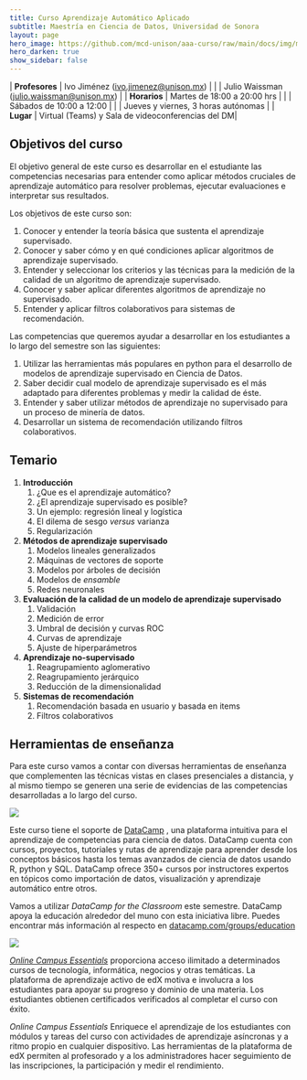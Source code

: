 ```yaml
---
title: Curso Aprendizaje Automático Aplicado
subtitle: Maestría en Ciencia de Datos, Universidad de Sonora
layout: page
hero_image: https://github.com/mcd-unison/aaa-curso/raw/main/docs/img/ml-banner.jpg
hero_darken: true
show_sidebar: false
---
```



| **Profesores**  | Ivo Jiménez (ivo.jimenez@unison.mx)        | 
|                 | Julio Waissman (julio.waissman@unison.mx)  |
| **Horarios**    | Martes de 18:00 a 20:00 hrs                |
|                 | Sábados de 10:00 a 12:00                   |
|                 | Jueves y viernes, 3 horas autónomas        |
| **Lugar**       | Virtual (Teams) y Sala de videoconferencias del DM|

## Objetivos del curso

El objetivo general de este curso es desarrollar en el estudiante las competencias necesarias para entender como aplicar 
métodos cruciales de aprendizaje automático para resolver problemas, ejecutar evaluaciones e interpretar sus resultados.

Los objetivos de este curso son:

1. Conocer y entender la teoría básica que sustenta el aprendizaje supervisado.
2. Conocer y saber cómo y en qué condiciones aplicar algoritmos de aprendizaje supervisado.
3. Entender y seleccionar los criterios y las técnicas para la medición de la calidad de un algoritmo de aprendizaje supervisado.
4. Conocer y saber aplicar diferentes algoritmos de aprendizaje no supervisado.
5. Entender y aplicar filtros colaborativos para sistemas de recomendación.

Las competencias que queremos ayudar a desarrollar en los estudiantes a lo largo del semestre son las siguientes:

1. Utilizar las herramientas más populares en python para el desarrollo de modelos de aprendizaje supervisado en Ciencia de Datos.
2. Saber decidir cual modelo de aprendizaje supervisado es el más adaptado para diferentes problemas y medir la calidad de éste.
3. Entender y saber utilizar métodos de aprendizaje no supervisado para un proceso de minería de datos.
4. Desarrollar un sistema de recomendación utilizando filtros colaborativos.


## Temario

1. **Introducción**
   1. ¿Que es el aprendizaje automático?
   2. ¿El aprendizaje supervisado es posible? 
   3. Un ejemplo: regresión lineal y logística
   4. El dilema de sesgo *versus* varianza
   5. Regularización 
2. **Métodos de aprendizaje supervisado**
   1. Modelos lineales generalizados
   2. Máquinas de vectores de soporte
   3. Modelos por árboles de decisión
   4. Modelos de *ensamble*
   5. Redes neuronales
3. **Evaluación de la calidad de un modelo de aprendizaje supervisado**
   1. Validación 
   2. Medición de error
   3. Umbral de decisión y curvas ROC
   4. Curvas de aprendizaje
   5. Ajuste de hiperparámetros
4. **Aprendizaje no-supervisado**
   1. Reagrupamiento aglomerativo
   2. Reagrupamiento jerárquico
   3. Reducción de la dimensionalidad
5. **Sistemas de recomendación**
   1. Recomendación basada en usuario y basada en items
   2. Filtros colaborativos

## Herramientas de enseñanza

Para este curso vamos a contar con diversas herramientas de enseñanza
que complementen las técnicas vistas en clases presenciales a distancia, 
y al mismo tiempo se generen una serie de evidencias de las competencias
desarrolladas a lo largo del curso.


![](https://github.com/mcd-unison/aaa-curso/raw/main/docs/img/datacamp.jpg)


Este curso tiene el soporte de [DataCamp](https://www.datacamp.com/) , una plataforma intuitiva para el aprendizaje de competencias para ciencia de datos.
DataCamp cuenta con cursos, proyectos, tutoriales y rutas de aprendizaje para aprender desde los conceptos básicos hasta los temas avanzados de
ciencia de datos usando R, python y SQL. DataCamp ofrece 350+ cursos por instructores expertos en tópicos como importación de datos, visualización 
y aprendizaje automático entre otros.

Vamos a utilizar *DataCamp for the Classroom* este semestre. DataCamp apoya la educación alrededor del muno con esta iniciativa libre. Puedes encontrar más información al respecto en
[datacamp.com/groups/education](datacamp.com/groups/education)

![](https://github.com/mcd-unison/aaa-curso/raw/main/docs/img/edx.png)

[*Online Campus Essentials*](https://campus.edx.org/es/essentials) proporciona acceso ilimitado a determinados cursos de tecnología, informática, negocios y otras temáticas. La plataforma de aprendizaje activo de edX motiva e involucra a los estudiantes para apoyar su progreso y dominio de una materia. Los estudiantes obtienen certificados verificados al completar el curso con éxito.

*Online Campus Essentials* Enriquece el aprendizaje de los estudiantes con módulos y tareas del curso con actividades de aprendizaje asíncronas y a ritmo propio en cualquier dispositivo. Las herramientas de la plataforma de edX permiten al profesorado y a los administradores hacer seguimiento de las inscripciones, la participación y medir el rendimiento.

